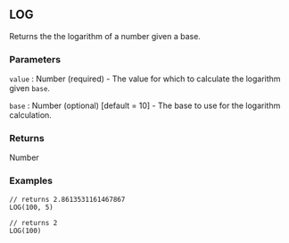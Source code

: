 ## LOG

Returns the the logarithm of a number given a base.

### Parameters
`value` : Number (required) - The value for which to calculate the logarithm given `base`.

`base` : Number (optional)  [default = 10] - The base to use for the logarithm calculation.

### Returns
Number

### Examples
```
// returns 2.8613531161467867
LOG(100, 5)
```

```
// returns 2
LOG(100)
```